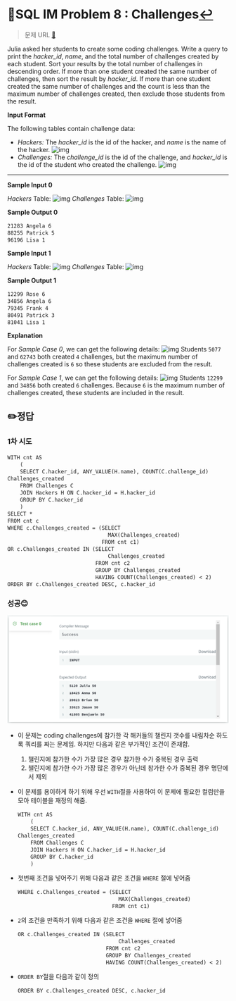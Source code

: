 # 📝SQL IM Problem 8 : Challenges[↩](../)

> 문제 URL [🔗](https://www.hackerrank.com/challenges/challenges/problem?isFullScreen=true)

Julia asked her students to create some coding challenges. Write a query to print the *hacker_id*, *name*, and the total number of challenges created by each student. Sort your results by the total number of challenges in descending order. If more than one student created the same number of challenges, then sort the result by *hacker_id*. If more than one student created the same number of challenges and the count is less than the maximum number of challenges created, then exclude those students from the result.

**Input Format**

The following tables contain challenge data:

- *Hackers:* The *hacker_id* is the id of the hacker, and *name* is the name of the hacker. ![img](https://s3.amazonaws.com/hr-challenge-images/19506/1458521004-cb4c077dd3-ScreenShot2016-03-21at6.06.54AM.png)
- *Challenges:* The *challenge_id* is the id of the challenge, and *hacker_id* is the id of the student who created the challenge. ![img](https://s3.amazonaws.com/hr-challenge-images/19506/1458521079-549341d9ec-ScreenShot2016-03-21at6.07.03AM.png)

------

**Sample Input 0**

*Hackers* Table: ![img](https://s3.amazonaws.com/hr-challenge-images/19506/1458521384-34c6866dae-ScreenShot2016-03-21at6.07.15AM.png) *Challenges* Table: ![img](https://s3.amazonaws.com/hr-challenge-images/19506/1458521410-befa8e1cd9-ScreenShot2016-03-21at6.07.25AM.png)

**Sample Output 0**

```
21283 Angela 6
88255 Patrick 5
96196 Lisa 1
```

**Sample Input 1**

*Hackers* Table: ![img](https://s3.amazonaws.com/hr-challenge-images/19506/1458521469-87036deea3-ScreenShot2016-03-21at6.07.48AM.png) *Challenges* Table: ![img](https://s3.amazonaws.com/hr-challenge-images/19506/1458521490-358215cf0b-ScreenShot2016-03-21at6.07.58AM.png)

**Sample Output 1**

```
12299 Rose 6
34856 Angela 6
79345 Frank 4
80491 Patrick 3
81041 Lisa 1
```

**Explanation**

For *Sample Case 0*, we can get the following details:
![img](https://s3.amazonaws.com/hr-challenge-images/19506/1458521677-fd04c384c0-ScreenShot2016-03-21at6.07.38AM.png)
Students `5077` and `62743` both created `4` challenges, but the maximum number of challenges created is `6` so these students are excluded from the result.

For *Sample Case 1*, we can get the following details:
![img](https://s3.amazonaws.com/hr-challenge-images/19506/1458521836-24039e7523-ScreenShot2016-03-21at6.08.08AM.png)
Students `12299` and `34856` both created `6` challenges. Because `6` is the maximum number of challenges created, these students are included in the result.

## ✏️정답

### 1차 시도

```mysql
WITH cnt AS
    (
    SELECT C.hacker_id, ANY_VALUE(H.name), COUNT(C.challenge_id) Challenges_created
    FROM Challenges C
    JOIN Hackers H ON C.hacker_id = H.hacker_id
    GROUP BY C.hacker_id
    ) 
SELECT * 
FROM cnt c 
WHERE c.Challenges_created = (SELECT 
                                MAX(Challenges_created)
                              FROM cnt c1)
OR c.Challenges_created IN (SELECT 
                                Challenges_created 
                            FROM cnt c2 
                            GROUP BY Challenges_created 
                            HAVING COUNT(Challenges_created) < 2)
ORDER BY c.Challenges_created DESC, c.hacker_id
```

### 성공😊

![image-20221215142102427](images/image-20221215142102427.png)

* 이 문제는 coding challenges에 참가한 각 해커들의 챌린지 갯수를 내림차순 하도록 쿼리를 짜는 문제임. 하지만 다음과 같은 부가적인 조건이 존재함.

  1. 챌린지에 참가한 수가 가장 많은 경우 참가한 수가 중복된 경우 출력
  2. 챌린지에 참가한 수가 가장 많은 경우가 아닌데 참가한 수가 중복된 경우 명단에서 제외

* 이 문제를 용이하게 하기 위해 우선 `WITH`절을 사용하여 이 문제에 필요한 컬럼만을 모아 테이블을 재정의 해줌.

  ```mysql
  WITH cnt AS
      (
      SELECT C.hacker_id, ANY_VALUE(H.name), COUNT(C.challenge_id) Challenges_created
      FROM Challenges C
      JOIN Hackers H ON C.hacker_id = H.hacker_id
      GROUP BY C.hacker_id
      ) 
  ```

* 첫번째 조건을 넣어주기 위해 다음과 같은 조건을 `WHERE` 절에 넣어줌

  ```mysql
  WHERE c.Challenges_created = (SELECT 
                                  MAX(Challenges_created)
                                FROM cnt c1)
  ```

* `2`의 조건을 만족하기 위해 다음과 같은 조건을 `WHERE` 절에 넣어줌

  ```mysql
  OR c.Challenges_created IN (SELECT 
                                  Challenges_created 
                              FROM cnt c2 
                              GROUP BY Challenges_created 
                              HAVING COUNT(Challenges_created) < 2)
  ```

* `ORDER BY`절을 다음과 같이 정의

  ```mysql
  ORDER BY c.Challenges_created DESC, c.hacker_id
  ```

